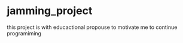 # jamming_project
this project is with educactional propouse to motivate me to continue programiming 
